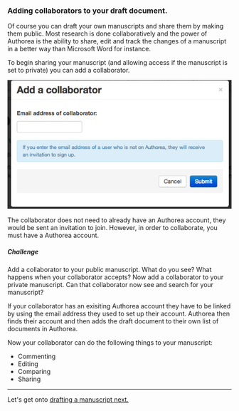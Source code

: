 ### Adding collaborators to your draft document.

Of course you can draft your own manuscripts and share them by making them
public. Most research is done collaboratively and the power of Authorea
is the ability to share, edit and track the changes of a manuscript in a 
better way than Microsoft Word for instance. 

To begin sharing your manuscript (and allowing access if the manuscript is
set to private) you can add a collaborator.

![collaborator](../images/AddCollaborator.png)

The collaborator does not need to already have an Authorea account, they 
would be sent an invitation to join. However, in order to collaborate, you
must have a Authorea account.

##### Challenge  

Add a collaborator to your public manuscript. What do you
see? What happens when your collaborator accepts? Now add a collaborator
to your private manuscript. Can that collaborator now see and search for
your manuscript?

If your collaborator has an exisiting Authorea account they have to be linked
by using the email address they used to set up their account. Authorea then
finds their account and then adds the draft document to their own list of 
documents in Authorea. 

Now your collaborator can do the following things to your manuscript: 

* Commenting
* Editing
* Comparing
* Sharing

----  
Let's get onto [drafting a manuscript next.](../04_DraftingLatex/draftingLatex.md)
